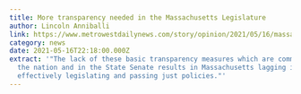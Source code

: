 ```yaml
---
title: More transparency needed in the Massachusetts Legislature
author: Lincoln Anniballi
link: https://www.metrowestdailynews.com/story/opinion/2021/05/16/massachusetts-has-received-failing-scores-its-lack-openness/4995462001/
category: news
date: 2021-05-16T22:18:00.000Z
extract: '"The lack of these basic transparency measures which are common across
  the nation and in the State Senate results in Massachusetts lagging in
  effectively legislating and passing just policies."'
---
```

